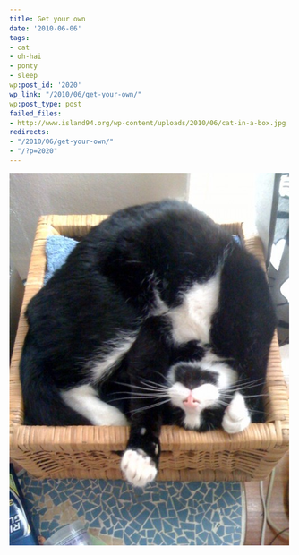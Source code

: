```yaml
---
title: Get your own
date: '2010-06-06'
tags:
- cat
- oh-hai
- ponty
- sleep
wp:post_id: '2020'
wp_link: "/2010/06/get-your-own/"
wp:post_type: post
failed_files:
- http://www.island94.org/wp-content/uploads/2010/06/cat-in-a-box.jpg
redirects:
- "/2010/06/get-your-own/"
- "/?p=2020"
---
```


[ ![](2010-06-06-Get-your-own/cat-in-a-box-500x666.jpg "cat in a box") ](2010-06-06-Get-your-own/cat-in-a-box.jpeg)
